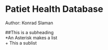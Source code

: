 # Patiet Health Database

Author: Konrad Slaman

##This is a subheading  
*An Asterisk makes a list  
	+ This a sublist  
